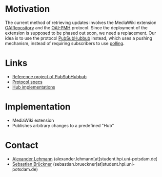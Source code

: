 Motivation
==========
The current method of retrieving updates involves the MediaWiki extension [OAIRepository](http://www.mediawiki.org/wiki/Extension:OAIRepository) and the [OAI-PMH](http://www.openarchives.org/pmh/) protocol.
Since the deployment of the extension is supposed to be phased out soon, we need a replacement.
Our idea is to use the protocol [PubSubHubbub](http://code.google.com/p/pubsubhubbub/) instead, which uses a pushing mechanism, instead of requiring subscribers to use [polling](http://code.google.com/p/pubsubhubbub/wiki/WhyPollingSucks).

Links
=====
- [Reference project of PubSubHubbub](http://code.google.com/p/pubsubhubbub/)
- [Protocol specs](https://pubsubhubbub.googlecode.com/git/pubsubhubbub-core-0.4.html)
- [Hub implementations](http://code.google.com/p/pubsubhubbub/wiki/Hubs)

Implementation
==============
- MediaWiki extension
- Publishes arbitrary changes to a predefined "Hub"

Contact
=======
- [Alexander Lehmann](https://github.com/lalexf) (alexander.lehmann[at]student.hpi.uni-potsdam.de)
- [Sebastian Brückner](https://github.com/invliD) (sebastian.brueckner[at]student.hpi.uni-potsdam.de)